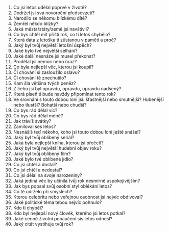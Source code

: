 1. Co jsi letos udělal poprvé v životě?
2. Dodržel jsi svá novoroční předsevzetí?
3. Narodilo se někomu blízkému dítě?
4. Zemřel někdo blízký?
5. Jaká města/státy/země jsi navštívil?
6. Co bys chtěl mít příští rok, co ti letos chybělo?
7. Která data z letoška ti zůstanou v paměti a proč?
8. Jaký byl tvůj největší letošní úspěch?
9. Jaké bylo tvé největší selhání?
10. Jaké další nesnáze jsi musel překonat?
11. Prodělal jsi nemoc nebo úraz?
12. Co byla nejlepší věc, kterou jsi koupil?
13. Čí chování si zasloužilo oslavu?
14. Čí chování tě znechutilo?
15. Kam šla většina tvých peněz?
16. Z čeho jsi byl opravdu, opravdu, opravdu nadšený?
17. Která píseň ti bude navždy připomínat tento rok?
18. Ve srovnání s touto dobou loni jsi: šťastnější nebo smutnější? Hubenější nebo tlustší? Bohatší nebo chudší?
19. Co bys rád dělal víc?
20. Co bys rád dělal méně?
21. Jak trávíš svátky?
22. Zamiloval ses letos?
23. Nesnášíš teď někoho, koho jsi touto dobou loni ještě snášel?
24. Jaký byl tvůj oblíbený seriál?
25. Jaká byla nejlepší kniha, kterou jsi přečetl?
26. Jaký byl tvůj největší hudební objev roku?
27. Jaký byl tvůj oblíbený film?
28. Jaké bylo tvé oblíbené jídlo?
29. Co jsi chtěl a dostal?
30. Co jsi chtěl a nedostal?
31. Co jsi dělal na svoje narozeniny?
32. Jaká jediná věc by učinila tvůj rok nesmírně uspokojivějším?
33. Jak bys popsal svůj osobní styl oblékání letos?
34. Co tě udrželo při smyslech?
35. Kterou celebritu nebo veřejnou osobnost jsi nejvíc obdivoval?
36. Jaké politické téma tebou nejvíc pohnulo?
37. Kdo ti chyběl?
38. Kdo byl nejlepší nový člověk, kterého jsi letos potkal?
39. Jaké cenné životní ponaučení sis letos odnesl?
40. Jaký citát vystihuje tvůj rok?  
